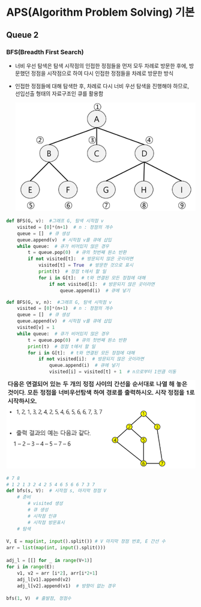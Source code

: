 ﻿# APS(Algorithm Problem Solving) 기본

## Queue 2

### BFS(Breadth First Search)

- 너비 우선 탐색은 탐색 시작점의 인접한 정점들을 먼저 모두 차례로 방문한 후에, 방문했던 정점을 시작점으로 하여 다시 인접한 정점들을 차례로 방문한 방식
- 인접한 정점들에 대해 탐색한 후, 차례로 다시 너비 우선 탐색을 진행해야 하므로, 선입선출 형태의 자료구조인 큐를 활용함

  ![BFS 그래프 탐색 예시](BFS_Graph.png)

```py
def BFS(G, v):  #그래프 G, 탐색 시작점 v
    visited = [0]*(n+1)  # n : 정점의 개수
    queue = []  # 큐 생성
    queue.append(v)  # 시작점 v를 큐에 삽입
    while queue:  # 큐가 비어있지 않은 경우
        t = queue.pop(0)  # 큐의 첫번째 원소 반환
        if not visited[t]:  # 방문되지 않은 곳이라면
            visited[t] = True  # 방문한 것으로 표시
            print(t)  # 정점 t에서 할 일
            for i in G[t]:  # t와 연결된 모든 정점에 대해
                if not visited[i]:  # 방문되지 않은 곳이라면
                    queue.append(i)  # 큐에 넣기
```

```py
def BFS(G, v, n):  #그래프 G, 탐색 시작점 v
    visited = [0]*(n+1)  # n : 정점의 개수
    queue = []  # 큐 생성
    queue.append(v)  # 시작점 v를 큐에 삽입
    visited[v] = 1
    while queue:  # 큐가 비어있지 않은 경우
        t = queue.pop(0)  # 큐의 첫번째 원소 반환
        print(t)  # 정점 t에서 할 일
        for i in G[t]:  # t와 연결된 모든 정점에 대해
            if not visited[i]:  # 방문되지 않은 곳이라면
                queue.append(i)  # 큐에 넣기
                visited[i] = visited[t] + 1  # n으로부터 1만큼 이동
```

![alt text](BFS_EX.png)

```py
# 7 8
# 1 2 1 3 2 4 2 5 4 6 5 6 6 7 3 7
def bfs(s, V):  # 시작점 s, 마지막 정점 V
    # 준비
        # visited 생성
        # 큐 생성
        # 시작점 인큐
        # 시작점 방문표시
    # 탐색

V, E = map(int, input().split()) # V 마지막 정점 번호, E 간선 수
arr = list(map(int, input().split()))

adj_l = [[] for _ in range(V+1)]
for i in range(E):
    v1, v2 = arr [i*2], arr[i*2+1]
    adj_l[v1].append(v2)
    adj_l[v2].append(v1)  # 방향이 없는 경우

bfs(1, V)  # 출발점, 정점수
```
